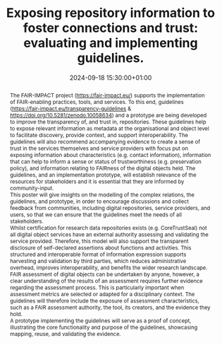 ---
abstract: "The FAIR-IMPACT project (https://fair-impact.eu/) supports the implementation
  of FAIR-enabling practices, tools, and services. To this end, guidelines (https://fair-impact.eu/transparency-guidelines
  & https://doi.org/10.5281/zenodo.10058634) and a prototype are being developed to
  improve the transparency of, and trust in, repositories. These guidelines help to
  expose relevant information as metadata at the organisational and object level to
  facilitate discovery, provide context, and support interoperability. The guidelines
  will also recommend accompanying evidence to create a sense of trust in the services
  themselves and service providers with focus put on exposing information about characteristics
  (e.g. contact information), information that can help to inform a sense or status
  of trustworthiness (e.g. preservation policy), and information relating to FAIRness
  of the digital objects held. The guidelines, and an implementation prototype, will
  establish relevance of the resources for stakeholders and it is essential that they
  are informed by community-input. \n\nThis poster will give insights on the modelling
  of the complex relations, the guidelines, and prototype, in order to encourage discussions
  and collect feedback from communities, including digital repositories, service providers,
  and users, so that we can ensure that the guidelines meet the needs of all stakeholders.
  \n\nWhilst certification for research data repositories exists (e.g. CoreTrustSeal)
  not all digital object services have an external authority assessing and validating
  the service provided. Therefore, this model will also support the transparent disclosure
  of self-declared assertions about functions and activities. This structured and
  interoperable format of information expression supports harvesting and validation
  by third parties, which reduces administrative overhead, improves interoperability,
  and benefits the wider research landscape. \n\nFAIR assessment of digital objects
  can be undertaken by anyone, however, a clear understanding of the results of an
  assessment requires further evidence regarding the assessment process. This is particularly
  important when assessment metrics are selected or adapted for a disciplinary context.
  The guidelines will therefore include the exposure of assessment characteristics,
  such as a FAIR assessment authority, the tool, its creators, and the evidence they
  hold.\n\nA prototype implementing the guidelines will serve as a proof of concept,
  illustrating the core functionality and purpose of the guidelines, showcasing mapping,
  reuse, and validating the evidence."
creators:
- Maaike Verburg
- ' Mike Priddy'
- ' Hervé L''Hours'
- ' Robert Huber'
- ' Robert Ulrich'
- ' Ingrid Dillo'
- ' Joy Davidson'
- ' Charlotte Neidiger'
- ' Linda Reijnhoudt'
- ' Gabriela Mejias'
- ' Parham Ramezani'
- ' Marita Everhardt'
- ' Oliver Parkes'
date: 2024-09-18 15:30:00+01:00
document_url: https://doi.org/10.5281/zenodo.13495834
grand_parent: iPRES
institutions: []
keywords:
- legal and social responsibilities for dp
- scaling up
landing_page_url: https://zenodo.org/records/13495834
language: eng
layout: publication
license: Creative Commons Attribution Share-Alike 4.0 (CC-BY-SA-4.0)
notes_url: ''
parent: iPRES 2024
publication_type: poster
size: null
slides_url: ''
source_name: iPRES
stream_url: ''
title: 'Exposing repository information to foster connections and trust: evaluating
  and implementing guidelines.'
year: 2024
---
